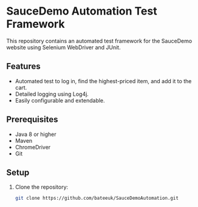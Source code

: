 # SauceDemo Automation Test Framework

This repository contains an automated test framework for the SauceDemo website using Selenium WebDriver and JUnit.

## Features
- Automated test to log in, find the highest-priced item, and add it to the cart.
- Detailed logging using Log4j.
- Easily configurable and extendable.

## Prerequisites
- Java 8 or higher
- Maven
- ChromeDriver
- Git

## Setup
1. Clone the repository:
   ```bash
   git clone https://github.com/bateeuk/SauceDemoAutomation.git
